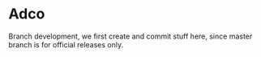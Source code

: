# Adco
Branch development, we first create and commit stuff here, since master branch is for official releases only.
